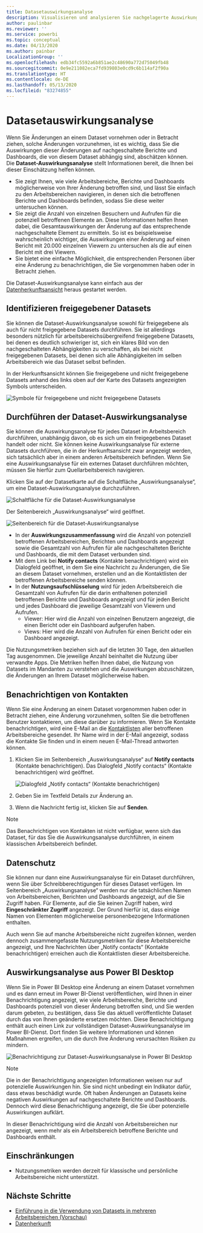 ```yaml
---
title: Datasetauswirkungsanalyse
description: Visualisieren und analysieren Sie nachgelagerte Auswirkungen von Änderungen an Datasets.
author: paulinbar
ms.reviewer: ''
ms.service: powerbi
ms.topic: conceptual
ms.date: 04/13/2020
ms.author: painbar
LocalizationGroup: ''
ms.openlocfilehash: edb34fc5592a6b851ae2c48690a772d75049fb48
ms.sourcegitcommit: 0e9e211082eca7fd939803e0cd9c6b114af2f90a
ms.translationtype: HT
ms.contentlocale: de-DE
ms.lasthandoff: 05/13/2020
ms.locfileid: "83274855"
---
```

# <a name="dataset-impact-analysis"></a>Datasetauswirkungsanalyse

Wenn Sie Änderungen an einem Dataset vornehmen oder in Betracht ziehen, solche Änderungen vorzunehmen, ist es wichtig, dass Sie die Auswirkungen dieser Änderungen auf nachgeschaltete Berichte und Dashboards, die von diesem Dataset abhängig sind, abschätzen können. Die **Dataset-Auswirkungsanalyse** stellt Informationen bereit, die Ihnen bei dieser Einschätzung helfen können.
* Sie zeigt Ihnen, wie viele Arbeitsbereiche, Berichte und Dashboards möglicherweise von Ihrer Änderung betroffen sind, und lässt Sie einfach zu den Arbeitsbereichen navigieren, in denen sich die betroffenen Berichte und Dashboards befinden, sodass Sie diese weiter untersuchen können.
* Sie zeigt die Anzahl von einzelnen Besuchern und Aufrufen für die potenziell betroffenen Elemente an. Diese Informationen helfen Ihnen dabei, die Gesamtauswirkungen der Änderung auf das entsprechende nachgeschaltete Element zu ermitteln. So ist es beispielsweise wahrscheinlich wichtiger, die Auswirkungen einer Änderung auf einen Bericht mit 20.000 einzelnen Viewern zu untersuchen als die auf einen Bericht mit drei Viewern.
* Sie bietet eine einfache Möglichkeit, die entsprechenden Personen über eine Änderung zu benachrichtigen, die Sie vorgenommen haben oder in Betracht ziehen.

Die Dataset-Auswirkungsanalyse kann einfach aus der [Datenherkunftsansicht](service-data-lineage.md) heraus gestartet werden.

## <a name="identifying-shared-datasets"></a>Identifizieren freigegebener Datasets

Sie können die Dataset-Auswirkungsanalyse sowohl für freigegebene als auch für nicht freigegebene Datasets durchführen. Sie ist allerdings besonders nützlich für arbeitsbereichsübergreifend freigegebene Datasets, bei denen es deutlich schwieriger ist, sich ein klares Bild von den nachgeschalteten Abhängigkeiten zu verschaffen, als bei nicht freigegebenen Datasets, bei denen sich alle Abhängigkeiten im selben Arbeitsbereich wie das Dataset selbst befinden.

In der Herkunftsansicht können Sie freigegebene und nicht freigegebene Datasets anhand des links oben auf der Karte des Datasets angezeigten Symbols unterscheiden.

![Symbole für freigegebene und nicht freigegebene Datasets](media/service-dataset-impact-analysis/shared-unshared-icon.png)

## <a name="perform-dataset-impact-analysis"></a>Durchführen der Dataset-Auswirkungsanalyse

Sie können die Auswirkungsanalyse für jedes Dataset im Arbeitsbereich durchführen, unabhängig davon, ob es sich um ein freigegebenes Dataset handelt oder nicht. Sie können keine Auswirkungsanalyse für externe Datasets durchführen, die in der Herkunftsansicht zwar angezeigt werden, sich tatsächlich aber in einem anderen Arbeitsbereich befinden. Wenn Sie eine Auswirkungsanalyse für ein externes Dataset durchführen möchten, müssen Sie hierfür zum Quellarbeitsbereich navigieren.

Klicken Sie auf der Datasetkarte auf die Schaltfläche „Auswirkungsanalyse“, um eine Dataset-Auswirkungsanalyse durchzuführen.

![Schaltfläche für die Dataset-Auswirkungsanalyse](media/service-dataset-impact-analysis/open-analysis-pane-button.png)

Der Seitenbereich „Auswirkungsanalyse“ wird geöffnet.

![Seitenbereich für die Dataset-Auswirkungsanalyse](media/service-dataset-impact-analysis/service-impact-analysis-pane.png)

* In der **Auswirkungszusammenfassung** wird die Anzahl von potenziell betroffenen Arbeitsbereichen, Berichten und Dashboards angezeigt sowie die Gesamtzahl von Aufrufen für alle nachgeschalteten Berichte und Dashboards, die mit dem Dataset verbunden sind.
* Mit dem Link bei **Notify contacts** (Kontakte benachrichtigen) wird ein Dialogfeld geöffnet, in dem Sie eine Nachricht zu Änderungen, die Sie an diesem Dataset vornehmen, erstellen und an die Kontaktlisten der betroffenen Arbeitsbereiche senden können. 
* In der **Nutzungsaufschlüsselung** wird für jeden Arbeitsbereich die Gesamtzahl von Aufrufen für die darin enthaltenen potenziell betroffenen Berichte und Dashboards angezeigt und für jeden Bericht und jedes Dashboard die jeweilige Gesamtzahl von Viewern und Aufrufen.
   * Viewer: Hier wird die Anzahl von einzelnen Benutzern angezeigt, die einen Bericht oder ein Dashboard aufgerufen haben.
   * Views: Hier wird die Anzahl von Aufrufen für einen Bericht oder ein Dashboard angezeigt.

Die Nutzungsmetriken beziehen sich auf die letzten 30 Tage, den aktuellen Tag ausgenommen. Die jeweilige Anzahl beinhaltet die Nutzung über verwandte Apps. Die Metriken helfen Ihnen dabei, die Nutzung von Datasets im Mandanten zu verstehen und die Auswirkungen abzuschätzen, die Änderungen an Ihrem Dataset möglicherweise haben.

## <a name="notify-contacts"></a>Benachrichtigen von Kontakten

Wenn Sie eine Änderung an einem Dataset vorgenommen haben oder in Betracht ziehen, eine Änderung vorzunehmen, sollten Sie die betroffenen Benutzer kontaktieren, um diese darüber zu informieren. Wenn Sie Kontakte benachrichtigen, wird eine E-Mail an die [Kontaktlisten](../collaborate-share/service-create-the-new-workspaces.md#workspace-contact-list) aller betroffenen Arbeitsbereiche gesendet. Ihr Name wird in der E-Mail angezeigt, sodass die Kontakte Sie finden und in einem neuen E-Mail-Thread antworten können. 

1. Klicken Sie im Seitenbereich „Auswirkungsanalyse“ auf **Notify contacts** (Kontakte benachrichtigen). Das Dialogfeld „Notify contacts“ (Kontakte benachrichtigen) wird geöffnet.

   ![Dialogfeld „Notify contacts“ (Kontakte benachrichtigen)](media/service-dataset-impact-analysis/notify-contacts-dialog.png)

1. Geben Sie im Textfeld Details zur Änderung an.
1. Wenn die Nachricht fertig ist, klicken Sie auf **Senden**.

> [!NOTE]
> Das Benachrichtigen von Kontakten ist nicht verfügbar, wenn sich das Dataset, für das Sie die Auswirkungsanalyse durchführen, in einem klassischen Arbeitsbereich befindet.

## <a name="privacy"></a>Datenschutz

Sie können nur dann eine Auswirkungsanalyse für ein Dataset durchführen, wenn Sie über Schreibberechtigungen für dieses Dataset verfügen. Im Seitenbereich „Auswirkungsanalyse“ werden nur die tatsächlichen Namen von Arbeitsbereichen, Berichten und Dashboards angezeigt, auf die Sie Zugriff haben. Für Elemente, auf die Sie keinen Zugriff haben, wird **Eingeschränkter Zugriff** angezeigt. Der Grund hierfür ist, dass einige Namen von Elementen möglicherweise personenbezogene Informationen enthalten.

Auch wenn Sie auf manche Arbeitsbereiche nicht zugreifen können, werden dennoch zusammengefasste Nutzungsmetriken für diese Arbeitsbereiche angezeigt, und Ihre Nachrichten über „Notify contacts“ (Kontakte benachrichtigen) erreichen auch die Kontaktlisten dieser Arbeitsbereiche.

## <a name="impact-analysis-from-power-bi-desktop"></a>Auswirkungsanalyse aus Power BI Desktop

Wenn Sie in Power BI Desktop eine Änderung an einem Dataset vornehmen und es dann erneut im Power BI-Dienst veröffentlichen, wird Ihnen in einer Benachrichtigung angezeigt, wie viele Arbeitsbereiche, Berichte und Dashboards potenziell von dieser Änderung betroffen sind, und Sie werden darum gebeten, zu bestätigen, dass Sie das aktuell veröffentlichte Dataset durch das von Ihnen geänderte ersetzen möchten. Diese Benachrichtigung enthält auch einen Link zur vollständigen Dataset-Auswirkungsanalyse im Power BI-Dienst. Dort finden Sie weitere Informationen und können Maßnahmen ergreifen, um die durch Ihre Änderung verursachten Risiken zu mindern.

![Benachrichtigung zur Dataset-Auswirkungsanalyse in Power BI Desktop](media/service-dataset-impact-analysis/service-dataset-impact-analysis-desktop-warning.png)

> [!NOTE]
> Die in der Benachrichtigung angezeigten Informationen weisen nur auf potenzielle Auswirkungen hin. Sie sind nicht unbedingt ein Indikator dafür, dass etwas beschädigt wurde. Oft haben Änderungen an Datasets keine negativen Auswirkungen auf nachgeschaltete Berichte und Dashboards. Dennoch wird diese Benachrichtigung angezeigt, die Sie über potenzielle Auswirkungen aufklärt.
>
>In dieser Benachrichtigung wird die Anzahl von Arbeitsbereichen nur angezeigt, wenn mehr als ein Arbeitsbereich betroffene Berichte und Dashboards enthält.

## <a name="limitations"></a>Einschränkungen

* Nutzungsmetriken werden derzeit für klassische und persönliche Arbeitsbereiche nicht unterstützt.

## <a name="next-steps"></a>Nächste Schritte

* [Einführung in die Verwendung von Datasets in mehreren Arbeitsbereichen (Vorschau)](../connect-data/service-datasets-across-workspaces.md)
* [Datenherkunft](service-data-lineage.md)

